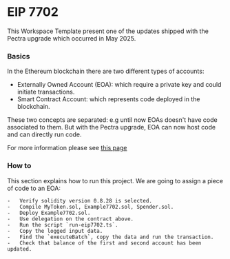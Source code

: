 # EIP 7702

This Workspace Template present one of the updates shipped with the Pectra upgrade which occurred in May 2025.

### Basics

In the Ethereum blockchain there are two different types of accounts:
- Externally Owned Account (EOA): which require a private key and could initiate transactions.
- Smart Contract Account: which represents code deployed in the blockchain.

These two concepts are separated: e.g until now EOAs doesn't have code associated to them.
But with the Pectra upgrade, EOA can now host code and can directly run code.

For more information please see [this page](https://eip7702.io)

### How to

This section explains how to run this project. We are going to assign a piece of code to an EOA:

    -   Verify solidity version 0.8.28 is selected.
    -   Compile MyToken.sol, Example7702.sol, Spender.sol.
    -   Deploy Example7702.sol.
    -   Use delegation on the contract above.
    -   Run the script `run-eip7702.ts`.   
    -   Copy the logged input data.
    -   Find the `executeBatch`, copy the data and run the transaction.
    -   Check that balance of the first and second account has been updated.




